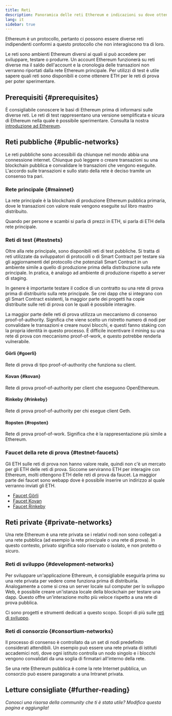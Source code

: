 ```yaml
---
title: Reti
description: Panoramica delle reti Ethereum e indicazioni su dove ottenere ether (ETH) per le reti di test per testare le applicazioni.
lang: it
sidebar: true
---
```


Ethereum è un protocollo, pertanto ci possono essere diverse reti indipendenti conformi a questo protocollo che non interagiscono tra di loro.

Le reti sono ambienti Ethereum diversi ai quali si può accedere per sviluppare, testare o produrre. Un account Ethereum funzionerà su reti diverse ma il saldo dell'account e la cronologia delle transazioni non verranno riportati dalla rete Ethereum principale. Per utilizzi di test è utile sapere quali reti sono disponibili e come ottenere ETH per le reti di prova per poter sperimentare.

## Prerequisiti {#prerequisites}

È consigliabile conoscere le basi di Ethereum prima di informarsi sulle diverse reti. Le reti di test rappresentano una versione semplificata e sicura di Ethereum nella quale è possibile sperimentare. Consulta la nostra [introduzione ad Ethereum](/developers/docs/intro-to-ethereum/).

## Reti pubbliche {#public-networks}

Le reti pubbliche sono accessibili da chiunque nel mondo abbia una connessione internet. Chiunque può leggere o creare transazioni su una blockchain pubblica e convalidare le transazioni che vengono eseguite. L'accordo sulle transazioni e sullo stato della rete è deciso tramite un consenso tra pari.

### Rete principale {#mainnet}

La rete principale è la blockchain di produzione Ethereum pubblica primaria, dove le transazioni con valore reale vengono eseguite sul libro mastro distribuito.

Quando per persone e scambi si parla di prezzi in ETH, si parla di ETH della rete principale.

### Reti di test {#testnets}

Oltre alla rete principale, sono disponibili reti di test pubbliche. Si tratta di reti utilizzate da sviluppatori di protocolli o di Smart Contract per testare sia gli aggiornamenti del protocollo che potenziali Smart Contract in un ambiente simile a quello di produzione prima della distribuzione sulla rete principale. In pratica, è analogo ad ambiente di produzione rispetto a server di staging.

In genere è importante testare il codice di un contratto su una rete di prova prima di distribuirlo sulla rete principale. Se crei dapp che si integrano con gli Smart Contract esistenti, la maggior parte dei progetti ha copie distribuite sulle reti di prova con le quali è possibile interagire.

La maggior parte delle reti di prova utilizza un meccanismo di consenso proof-of-authority. Significa che viene scelto un ristretto numero di nodi per convalidare le transazioni e creare nuovi blocchi, e questi fanno staking con la propria identità in questo processo. È difficile incentivare il mining su una rete di prova con meccanismo proof-of-work, e questo potrebbe renderla vulnerabile.

#### Görli {#goerli}

Rete di prova di tipo proof-of-authority che funziona su client.

#### Kovan {#kovan}

Rete di prova proof-of-authority per client che eseguono OpenEthereum.

#### Rinkeby {#rinkeby}

Rete di prova proof-of-authority per chi esegue client Geth.

#### Ropsten {#ropsten}

Rete di prova proof-of-work. Significa che è la rappresentazione più simile a Ethereum.

### Faucet della rete di prova {#testnet-faucets}

Gli ETH sulle reti di prova non hanno valore reale, quindi non c'è un mercato per gli ETH delle reti di prova. Siccome serviranno ETH per interagire con Ethereum, molti ottengono ETH delle reti di prova da faucet. La maggior parte dei faucet sono webapp dove è possibile inserire un indirizzo al quale verranno inviati gli ETH.

- [Faucet Görli](https://faucet.goerli.mudit.blog/)
- [Faucet Kovan](https://faucet.kovan.network/)
- [Faucet Rinkeby](https://faucet.rinkeby.io/)

## Reti private {#private-networks}

Una rete Ethereum è una rete privata se i relativi nodi non sono collegati a una rete pubblica (ad esempio la rete principale o una rete di prova). In questo contesto, privato significa solo riservato o isolato, e non protetto o sicuro.

### Reti di sviluppo {#development-networks}

Per sviluppare un'applicazione Ethereum, è consigliabile eseguirla prima su una rete privata per vedere come funziona prima di distribuirla. Analogamente a come si crea un server locale sul computer per lo sviluppo Web, è possibile creare un'istanza locale della blockchain per testare una dapp. Questo offre un'interazione molto più veloce rispetto a una rete di prova pubblica.

Ci sono progetti e strumenti dedicati a questo scopo. Scopri di più sulle [reti di sviluppo](/developers/docs/development-networks/).

### Reti di consorzio {#consortium-networks}

Il processo di consenso è controllato da un set di nodi predefinito considerati attendibili. Un esempio può essere una rete privata di istituti accademici noti, dove ogni istituto controlla un nodo singolo e i blocchi vengono convalidati da una soglia di firmatari all'interno della rete.

Se una rete Ethereum pubblica è come la rete Internet pubblica, un consorzio può essere paragonato a una Intranet privata.

## Letture consigliate {#further-reading}

_Conosci una risorsa della community che ti è stata utile? Modifica questa pagina e aggiungila!_
